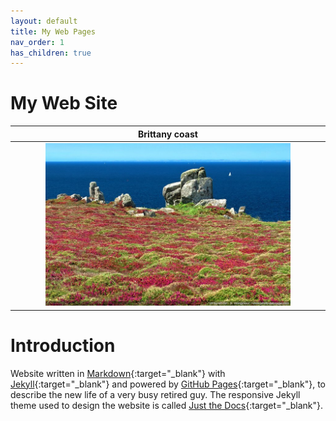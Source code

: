 ```yaml
---
layout: default
title: My Web Pages
nav_order: 1
has_children: true
---
```


#  My Web Site

|                                       Brittany coast                                       |
|:------------------------------------------------------------------------------------------:|
|  <img src="media/normal_mer-bretagne-bruyere-pointe_du_van.jpg" width="80%" height="80%">  |


# Introduction

Website written in [Markdown](https://www.markdownguide.org/){:target="_blank"} with 
[Jekyll](https://jekyllrb.com/){:target="_blank"} and powered by [GitHub Pages](https://pages.github.com/){:target="_blank"},
to describe the new life of a very busy retired guy. The responsive Jekyll theme 
used to design the website is called [Just the Docs](https://just-the-docs.com/){:target="_blank"}. 


